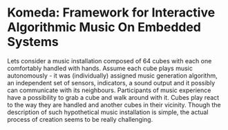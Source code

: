 Komeda: Framework for Interactive Algorithmic Music On Embedded Systems
====

Lets consider a music installation composed of 64 cubes with each one
comfortably handled with hands. Assume each cube plays music autonomously - it
was (individually) assigned music generation algorithm, an independent set of
sensors, indicators, a sound output and it possibly can communicate with its
neighbours. Participants of music experience have a possibility to grab a cube
and walk around with it. Cubes play react to the way they are handled and
another cubes in their vicinity. Though the description of such hypothetical
music installation is simple, the actual process of creation seems to be really
challenging. 

